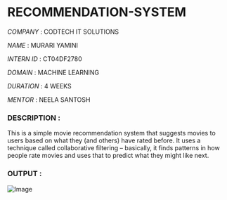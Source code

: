 # RECOMMENDATION-SYSTEM

*COMPANY* : CODTECH IT SOLUTIONS

*NAME* : MURARI YAMINI

*INTERN ID* : CT04DF2780

*DOMAIN* : MACHINE LEARNING

*DURATION* : 4 WEEKS

*MENTOR* : NEELA SANTOSH

### DESCRIPTION :
This is a simple movie recommendation system that suggests movies to users based on what they (and others) have rated before. It uses a technique called collaborative filtering – basically, it finds patterns in how people rate movies and uses that to predict what they might like next.

### OUTPUT :
![Image](https://github.com/user-attachments/assets/95ee58cb-5466-4b12-a13d-fb461a2e51ff)
